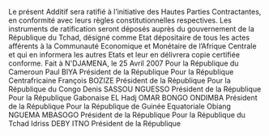 Le présent Additif sera ratifié à l’initiative des Hautes Parties Contractantes, en conformité avec leurs règles constitutionnelles respectives. Les instruments de ratification seront déposés auprès du gouvernement de la République du Tchad, désigné comme Etat dépositaire de tous les actes afférents à la Communauté Economique et Monétaire de l’Afrique Centrale et qui en informera les autres Etats et leur en délivrera copie certifiée conforme.
Fait à N'DJAMENA, le 25 Avril 2007
Pour la République du Cameroun
Paul BIYA
Président de la République
Pour la République Centrafricaine
François BOZIZE
Président de la République
Pour la République du Congo
Denis SASSOU NGUESSO
Président de la République
Pour la République Gabonaise
EL Hadj OMAR BONGO ONDIMBA
Président de la République
Pour la République de Guinée Equatoriale
Obiang NGUEMA MBASOGO
Président de la République
Pour la République du Tchad
Idriss DEBY ITNO
Président de la République